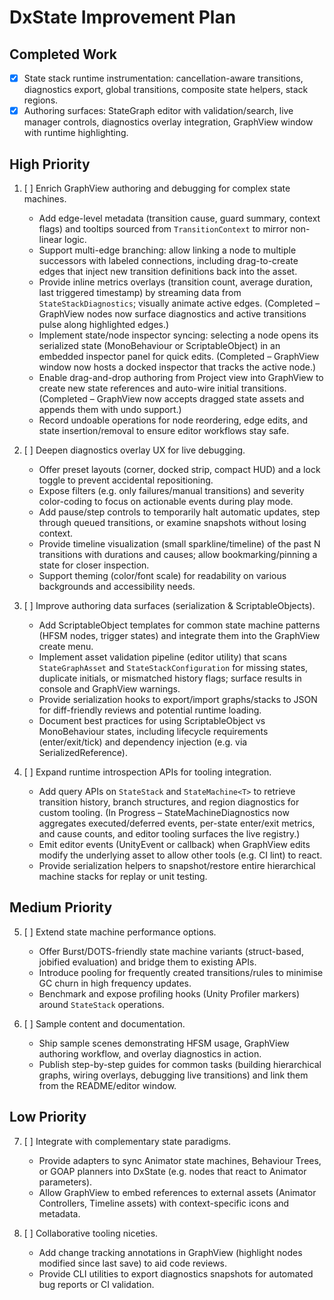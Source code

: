 # DxState Improvement Plan

## Completed Work
- [x] State stack runtime instrumentation: cancellation-aware transitions, diagnostics export, global transitions, composite state helpers, stack regions.
- [x] Authoring surfaces: StateGraph editor with validation/search, live manager controls, diagnostics overlay integration, GraphView window with runtime highlighting.

## High Priority
1. [ ] Enrich GraphView authoring and debugging for complex state machines.
   - Add edge-level metadata (transition cause, guard summary, context flags) and tooltips sourced from `TransitionContext` to mirror non-linear logic.
   - Support multi-edge branching: allow linking a node to multiple successors with labeled connections, including drag-to-create edges that inject new transition definitions back into the asset.
   - Provide inline metrics overlays (transition count, average duration, last triggered timestamp) by streaming data from `StateStackDiagnostics`; visually animate active edges. (Completed – GraphView nodes now surface diagnostics and active transitions pulse along highlighted edges.)
   - Implement state/node inspector syncing: selecting a node opens its serialized state (MonoBehaviour or ScriptableObject) in an embedded inspector panel for quick edits. (Completed – GraphView window now hosts a docked inspector that tracks the active node.)
   - Enable drag-and-drop authoring from Project view into GraphView to create new state references and auto-wire initial transitions. (Completed – GraphView now accepts dragged state assets and appends them with undo support.)
   - Record undoable operations for node reordering, edge edits, and state insertion/removal to ensure editor workflows stay safe.

2. [ ] Deepen diagnostics overlay UX for live debugging.
   - Offer preset layouts (corner, docked strip, compact HUD) and a lock toggle to prevent accidental repositioning.
   - Expose filters (e.g. only failures/manual transitions) and severity color-coding to focus on actionable events during play mode.
   - Add pause/step controls to temporarily halt automatic updates, step through queued transitions, or examine snapshots without losing context.
   - Provide timeline visualization (small sparkline/timeline) of the past N transitions with durations and causes; allow bookmarking/pinning a state for closer inspection.
   - Support theming (color/font scale) for readability on various backgrounds and accessibility needs.

3. [ ] Improve authoring data surfaces (serialization & ScriptableObjects).
   - Add ScriptableObject templates for common state machine patterns (HFSM nodes, trigger states) and integrate them into the GraphView create menu.
   - Implement asset validation pipeline (editor utility) that scans `StateGraphAsset` and `StateStackConfiguration` for missing states, duplicate initials, or mismatched history flags; surface results in console and GraphView warnings.
   - Provide serialization hooks to export/import graphs/stacks to JSON for diff-friendly reviews and potential runtime loading.
   - Document best practices for using ScriptableObject vs MonoBehaviour states, including lifecycle requirements (enter/exit/tick) and dependency injection (e.g. via SerializedReference).

4. [ ] Expand runtime introspection APIs for tooling integration.
   - Add query APIs on `StateStack` and `StateMachine<T>` to retrieve transition history, branch structures, and region diagnostics for custom tooling. (In Progress – StateMachineDiagnostics now aggregates executed/deferred events, per-state enter/exit metrics, and cause counts, and editor tooling surfaces the live registry.)
   - Emit editor events (UnityEvent or callback) when GraphView edits modify the underlying asset to allow other tools (e.g. CI lint) to react.
   - Provide serialization helpers to snapshot/restore entire hierarchical machine stacks for replay or unit testing.

## Medium Priority
5. [ ] Extend state machine performance options.
   - Offer Burst/DOTS-friendly state machine variants (struct-based, jobified evaluation) and bridge them to existing APIs.
   - Introduce pooling for frequently created transitions/rules to minimise GC churn in high frequency updates.
   - Benchmark and expose profiling hooks (Unity Profiler markers) around `StateStack` operations.

6. [ ] Sample content and documentation.
   - Ship sample scenes demonstrating HFSM usage, GraphView authoring workflow, and overlay diagnostics in action.
   - Publish step-by-step guides for common tasks (building hierarchical graphs, wiring overlays, debugging live transitions) and link them from the README/editor window.

## Low Priority
7. [ ] Integrate with complementary state paradigms.
   - Provide adapters to sync Animator state machines, Behaviour Trees, or GOAP planners into DxState (e.g. nodes that react to Animator parameters).
   - Allow GraphView to embed references to external assets (Animator Controllers, Timeline assets) with context-specific icons and metadata.

8. [ ] Collaborative tooling niceties.
   - Add change tracking annotations in GraphView (highlight nodes modified since last save) to aid code reviews.
   - Provide CLI utilities to export diagnostics snapshots for automated bug reports or CI validation.
